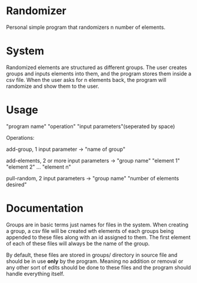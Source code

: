 # Randomizer

Personal simple program that randomizers n number of elements.

# System
Randomized elements are structured as different groups. The user creates groups and inputs elements into them, and the program stores them inside a csv file. When the user asks for n elements back, the program will randomize and show them to the user.

# Usage
"program name" "operation" "input parameters"(seperated by space)

Operations:

add-group, 1 input parameter -> "name of group"

add-elements, 2 or more input parameters -> "group name" "element 1" "element 2" ... "element n" 

pull-random, 2 input parameters -> "group name" "number of elements desired" 

# Documentation
Groups are in basic terms just names for files in the system. When creating a group, a csv file will be created wth elements of each groups being appended to these files along with an id assigned to them. The first element of each of these files will always be the name of the group.

By default, these files are stored in groups/ directory in source file and should be in use **only** by the program. Meaning no addition or removal or any other sort of edits should be done to these files and the program should handle everything itself.